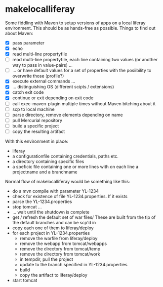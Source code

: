 # makelocalliferay

Some fiddling with Maven to setup versions of apps on a local liferay environment. This should be as hands-free as possible. Things to find out about Maven:

- [x] pass parameter
- [x] echo
- [x] read multi-line propertyfile
- [ ] read multi-line propertyfile, each line containing two values (or another way to pass in value-pairs) ...
- [ ] ... or have default values for a set of properties with the posiibility to overwrite those (profile?)
- [x] execute external commands ...
- [x] ... distinguishing OS (different scipts / extensions)
- [x] catch exit code
- [x] continue or exit depending on exit code
- [ ] call exec-maven-plugin multiple times without Maven bitching about it
- [ ] scp to local machine
- [ ] parse directory, remove elements depending on name
- [ ] pull Mercurial repository
- [ ] build a specific project
- [ ] copy the resulting artifact

With this environment in place:

- liferay
- a configurationfile containing credentials, paths etc.
- a directory containing specific files
- a speficic file containing one or more lines with on each line a projectname and a branchname

Normal flow of makelocalliferay would be something like this:

- do a mvn compile with parameter YL-1234
- check for existence of file YL-1234.properties. If it exists
- parse the YL-1234.properties
- stop tomcat ...
- ... wait until the shutdown is complete
- get / refresh the default set of war files/ These are built from the tip of the default branches and can be scp'd in
- copy each one of them to liferay/deploy
- for each project in YL-1234.properties
	- remove the warfile from liferay/deploy
	- remove the webapp from tomcat/webapps
	- remove the directory from tomcat/temp
	- remove the directory from tomcat/work
	- in tempdir, pull the project
	- update to the branch specified in YL-1234.properties
	- build
	- copy the artifact to liferay/deploy
- start tomcat
